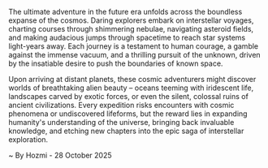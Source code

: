 
The ultimate adventure in the future era unfolds across the boundless expanse of the cosmos. Daring explorers embark on interstellar voyages, charting courses through shimmering nebulae, navigating asteroid fields, and making audacious jumps through spacetime to reach star systems light-years away. Each journey is a testament to human courage, a gamble against the immense vacuum, and a thrilling pursuit of the unknown, driven by the insatiable desire to push the boundaries of known space.

Upon arriving at distant planets, these cosmic adventurers might discover worlds of breathtaking alien beauty – oceans teeming with iridescent life, landscapes carved by exotic forces, or even the silent, colossal ruins of ancient civilizations. Every expedition risks encounters with cosmic phenomena or undiscovered lifeforms, but the reward lies in expanding humanity's understanding of the universe, bringing back invaluable knowledge, and etching new chapters into the epic saga of interstellar exploration.

~ By Hozmi - 28 October 2025
